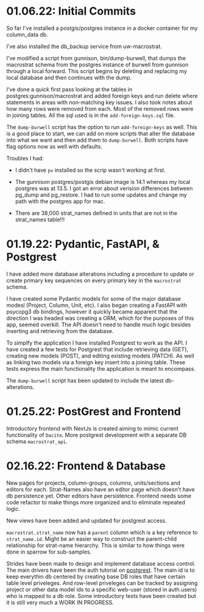 # 01.06.22: Initial Commits

So far I've installed a postgis/postgres instance in a docker container for my column_data db.

I've also installed the db_backup service from uw-macrostrat.

I've modified a script from gunnison, bin/dump-burwell, that dumps the macrostrat schema
from the postgres instance of burwell from gunnison through a local forward.
This script begins by deleting and replacing my local database and then continues with the dump.

I've done a quick first pass looking at the tables in postgres:gunnison/macrostrat and added foreign keys and
run delete where statements in areas with non-matching key issues. I also took notes about how many rows were
removed from each. Most of the removed rows were in joining tables. All the sql used is in the `add-foreign-keys.sql` file.

The `dump-burwell` script has the option to run `add-foreign-keys` as well. This is a good place to start, we
can add on more scripts that alter the database into what we want and then add them to `dump-burwell`. Both scripts have flag options now as well with defaults.

Troubles I had:

- I didn't have `pv` installed so the scrip wasn't working at first.
- The gunnison postgres/postgis debian image is 14.1 whereas my local postgres was at 13.5. I got an error about verision differences between pg_dump and pg_restore. I had to run some updates and change my path with the postgres app for mac.

- There are 38,000 strat_names defined in units that are not in the strat_names table!!!

# 01.19.22: Pydantic, FastAPI, & Postgrest

I have added more database alterations including a procedure to update or create primary key sequences on
every primary key in the `macrostrat` schema.

I have created some Pydantic models for some of the major database modesl (Project, Column, Unit, etc). I also began creating a FastAPI with psycopg3 db bindings, however it quickly became apparent that the direction I was headed was creating a ORM, which for the purposes of this app, seemed overkill. The API doesn't need to handle much logic besides inserting and retrieving from the database.

To simplfy the application I have installed Postgrest to work as the API. I have created a few tests for Postgrest that include retrieving data (GET), creating new models (POST), and editing existing models (PATCH).
As well as linking two models via a foreign key insert into a joining table. These tests express the main functionality the application is meant to encompass.

The `dump-burwell` script has been updated to include the latest db-alterations.

# 01.25.22: PostGrest and Frontend

Introductory frontend with NextJs is created aiming to mimic current functionality of `Dacite`. More postgrest development with a separate DB schema `macrostrat_api`.

# 02.16.22: Frontend & Database

New pages for projects, column-groups, columns, units/sections and editors for each. Strat-Names also have an editor page which doesn't have db persistence yet. Other editors have persistence. Frontend needs some
code refactor to make things more organized and to eliminate repeated logic.

New views have been added and updated for postgrest access.

`macrostrat.strat_name` now has a `parent` column which is a key reference to `strat_name.id`. Might be an
easier way to construct the parent-child relationship for strat-name hierarchy. This is similar to how things were done in sparrow for sub-samples.

Strides have been made to design and implement database access control. The main drivers have been the auth tutorial on [postgrest](https://postgrest.org/en/stable/auth.html). The main id is to keep everythin db centered by creating base DB roles that have certain table level priveleges. And row-level priveleges can be tracked by assigning project or other data model ids to a specific web-user (stored in auth.users) who is mapped to a db role. Some introductory tests have been created but it is still very much a WORK IN PROGRESS.
